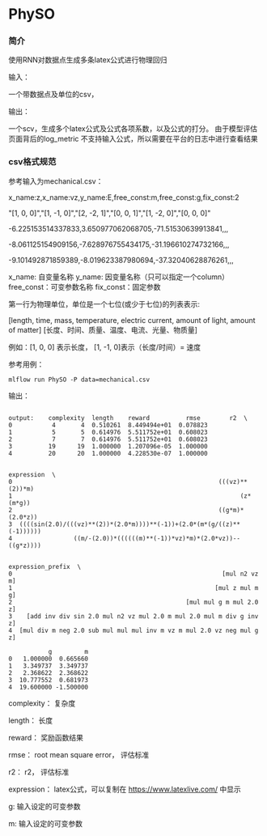 # PhySO

### 简介

使用RNN对数据点生成多条latex公式进行物理回归

输入：

一个带数据点及单位的csv，

输出：

一个scv，生成多个latex公式及公式各项系数，以及公式的打分。 由于模型评估页面背后的log_metric 不支持输入公式，所以需要在平台的日志中进行查看结果


### csv格式规范

参考输入为mechanical.csv：

x_name:z,x_name:vz,y_name:E,free_const:m,free_const:g,fix_const:2

"[1, 0, 0]","[1, -1, 0]","[2, -2, 1]","[0, 0, 1]","[1, -2, 0]","[0, 0, 0]"

-6.225153514337833,3.650977062068705,-71.51530639913841,,,

-8.061125154909156,-7.628976755434175,-31.196610274732166,,,

-9.101492871859389,-8.019623387980694,-37.32040628876261,,,


x_name: 自变量名称
y_name: 因变量名称（只可以指定一个column）
free_const：可变参数名称
fix_const：固定参数

第一行为物理单位，单位是一个七位(或少于七位)的列表表示:

[length, time, mass, temperature, electric current, amount of light, amount of matter]
[长度、时间、质量、温度、电流、光量、物质量]

例如：[1, 0, 0] 表示长度， [1, -1, 0]表示（长度/时间）= 速度


参考用例：

    mlflow run PhySO -P data=mechanical.csv



输出：

```

output:    complexity  length    reward          rmse        r2  \
0           4       4  0.510261  8.449494e+01  0.078823   
1           5       5  0.614976  5.511752e+01  0.608023   
2           7       7  0.614976  5.511752e+01  0.608023   
3          19      19  1.000000  1.207096e-05  1.000000   
4          20      20  1.000000  4.228530e-07  1.000000   

                                                               expression  \
0                                                         (((vz)**(2))*m)   
1                                                               (z*(m*g))   
2                                                         ((g*m)*(2.0*z))   
3  ((((sin(2.0)/(((vz)**(2))*(2.0*m))))**(-1))+(2.0*(m*(g/((z)**(-1))))))   
4                 ((m/-(2.0))*((((((m)**(-1))*vz)*m)*(2.0*vz))--((g*z))))   

                                                       expression_prefix  \
0                                                          [mul n2 vz m]   
1                                                        [mul z mul m g]   
2                                                [mul mul g m mul 2.0 z]   
3    [add inv div sin 2.0 mul n2 vz mul 2.0 m mul 2.0 mul m div g inv z]   
4  [mul div m neg 2.0 sub mul mul mul inv m vz m mul 2.0 vz neg mul g z]   

           g         m  
0   1.000000  0.665660  
1   3.349737  3.349737  
2   2.368622  2.368622  
3  10.777552  0.681973  
4  19.600000 -1.500000  

```

complexity： 复杂度

length： 长度

reward： 奖励函数结果

rmse： root mean square error， 评估标准

r2： r2， 评估标准

expression： latex公式，可以复制在 https://www.latexlive.com/ 中显示

g: 输入设定的可变参数

m: 输入设定的可变参数


